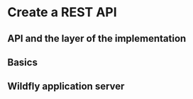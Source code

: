 # Create a REST API

## API and the layer of the implementation

## Basics

## Wildfly application server
